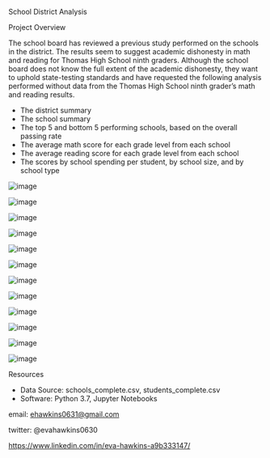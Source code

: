School District Analysis


Project Overview


The school board has reviewed a previous study performed on the schools in the district. The results seem to suggest academic dishonesty in math and reading for Thomas High School ninth graders. Although the school board does not know the full extent of the academic dishonesty, they want to uphold state-testing standards and have requested the following analysis performed without data from the Thomas High School ninth grader’s math and reading results.


* The district summary
* The school summary
* The top 5 and bottom 5 performing schools, based on the overall passing rate
* The average math score for each grade level from each school
* The average reading score for each grade level from each school
* The scores by school spending per student, by school size, and by school type

![image](https://user-images.githubusercontent.com/101227930/179962591-d8a01283-34e7-46f9-b949-c1de1c1baf0b.png)

![image](https://user-images.githubusercontent.com/101227930/179962665-f8b91c21-132c-48b4-b1cc-7443de442cf7.png)

![image](https://user-images.githubusercontent.com/101227930/179962718-1e9c04ff-3d5e-4e77-b262-a7960dc9ac71.png)

![image](https://user-images.githubusercontent.com/101227930/179962772-ba08100a-82ff-4e47-a6d9-fa4a572c4e59.png)

![image](https://user-images.githubusercontent.com/101227930/179964098-2abbc701-228b-425a-bc0c-84941d55dba2.png)

![image](https://user-images.githubusercontent.com/101227930/179964151-a2dc0645-a0d3-4cce-8769-50fdd567727c.png)

![image](https://user-images.githubusercontent.com/101227930/179962826-3dcca50a-9c51-4eaa-b459-e53ab16511c2.png)

![image](https://user-images.githubusercontent.com/101227930/179962870-9deedc9c-e85b-42d5-b572-916fb355af91.png)

![image](https://user-images.githubusercontent.com/101227930/179962914-9d8806e3-0845-4e35-b58e-e624ae84539e.png)

![image](https://user-images.githubusercontent.com/101227930/179963104-85c556d9-8cc5-42c7-a218-89d0313075d3.png)

![image](https://user-images.githubusercontent.com/101227930/179963161-0054d746-f5c1-4df5-8db7-d1667391cfa4.png)

![image](https://user-images.githubusercontent.com/101227930/179963236-96c97a8a-1663-4581-8109-14bce988afc4.png)

Resources
* Data Source: schools_complete.csv, students_complete.csv
* Software: Python 3.7, Jupyter Notebooks


email:  ehawkins0631@gmail.com

twitter: @evahawkins0630

https://www.linkedin.com/in/eva-hawkins-a9b333147/


